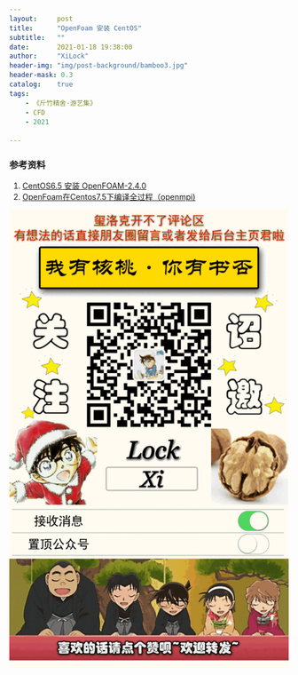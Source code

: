 ```yaml
---
layout:     post
title:      "OpenFoam 安装 CentOS"
subtitle:   ""
date:       2021-01-18 19:38:00
author:     "XiLock"
header-img: "img/post-background/bamboo3.jpg"
header-mask: 0.3
catalog:    true
tags:
    - 《斤竹精舍·游艺集》
    - CFD
    - 2021

---
```




### 参考资料
1. [CentOS6.5 安装 OpenFOAM-2.4.0](https://blog.csdn.net/ztq157677114/article/details/49819925?ops_request_misc=&request_id=&biz_id=102&utm_term=linux%2520openfoam%25E5%25AE%2589%25E8%25A3%2585&utm_medium=distribute.pc_search_result.none-task-blog-2~all~sobaiduweb~default-7-49819925.pc_search_result_hbase_insert)
1. [OpenFoam在Centos7.5下编译全过程（openmpi)](https://zhuanlan.zhihu.com/p/62508304)

![](/img/wc-tail.GIF)

